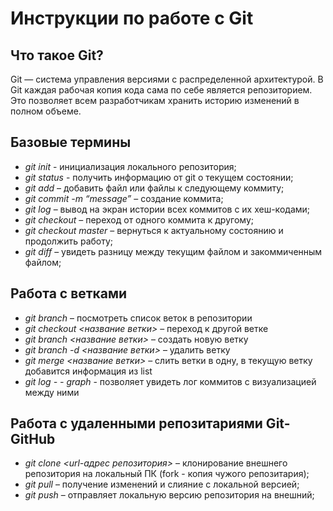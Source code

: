 # Инструкции по работе с Git

## Что такое Git?

Git — система управления версиями с распределенной архитектурой. В  Git каждая рабочая копия кода сама по себе является репозиторием. Это позволяет всем разработчикам хранить историю изменений в полном объеме.

## Базовые термины

* *git init* - инициализация локального репозитория;
* *git status* - получить информацию от git о текущем состоянии;
* *git add* – добавить файл или файлы к следующему коммиту;
* *git commit -m “message”* – создание коммита;
* *git log* – вывод на экран истории всех коммитов с их хеш-кодами;
* *git checkout* – переход от одного коммита к другому;
* *git checkout master* – вернуться к актуальному состоянию и продолжить работу;
* *git diff* – увидеть разницу между текущим файлом и закоммиченным файлом;

## Работа с ветками

* *git branch* – посмотреть список веток в репозитории
* *git checkout <название ветки>* – переход к другой ветке
* *git branch <название ветки>* – создать новую ветку
* *git branch -d <название ветки>* – удалить ветку
* *git merge <название ветки>* – слить ветки в одну, в текущую ветку добавится информация из list
* *git log - - graph* - позволяет увидеть лог коммитов с визуализацией между ними

## Работа с удаленными репозитариями Git-GitHub

* *git clone <url-адрес репозитория>* – клонирование внешнего репозитория на локальный ПК (fork - копия чужого репозитария);
* *git pull* – получение изменений и слияние с локальной версией;
* *git push* – отправляет локальную версию репозитория на внешний;

